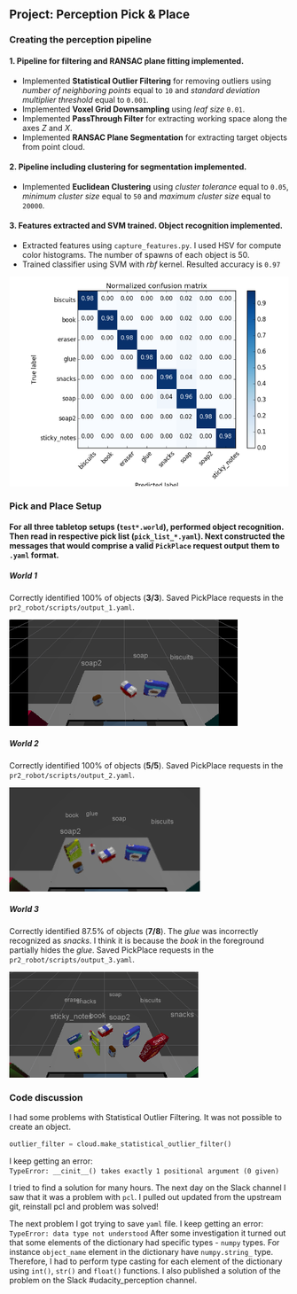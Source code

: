 ## Project: Perception Pick & Place

[confusion_matrix]: ./images/figure_2.png
[world_1]: ./images/world_1.png
[world_2]: ./images/world_2.png
[world_3]: ./images/world_3.png

### Creating the perception pipeline
#### 1. Pipeline for filtering and RANSAC plane fitting implemented.
* Implemented **Statistical Outlier Filtering** for removing outliers using _number of neighboring points_ equal to `10` and  _standard deviation multiplier threshold_ equal to `0.001`.
* Implemented **Voxel Grid Downsampling** using _leaf size_ `0.01`.
* Implemented **PassThrough Filter** for extracting working space along the axes _Z_ and _X_.
* Implemented **RANSAC Plane Segmentation** for extracting target objects from point cloud.

#### 2. Pipeline including clustering for segmentation implemented.
* Implemented **Euclidean Clustering** using _cluster tolerance_ equal to `0.05`, _minimum cluster size_ equal to `50` and _maximum cluster size_ equal to `20000`.

#### 3. Features extracted and SVM trained. Object recognition implemented.
* Extracted features using `capture_features.py`. I used HSV for compute color histograms. The number of spawns of each object is 50.
* Trained classifier using SVM with _rbf_ kernel. Resulted accuracy is `0.97`

![Normalized confusion matrix][confusion_matrix]

### Pick and Place Setup

#### For all three tabletop setups (`test*.world`), performed object recognition. Then read in respective pick list (`pick_list_*.yaml`). Next constructed the messages that would comprise a valid `PickPlace` request output them to `.yaml` format.

##### World 1
Correctly identified 100% of objects (**3/3**). Saved PickPlace requests in the `pr2_robot/scripts/output_1.yaml`.

![World 1][world_1]

##### World 2
Correctly identified 100% of objects (**5/5**). Saved PickPlace requests in the `pr2_robot/scripts/output_2.yaml`.

![World 2][world_2]

##### World 3
Correctly identified 87.5% of objects (**7/8**). The _glue_ was incorrectly recognized as _snacks_. I think it is because the _book_ in the foreground partially hides the _glue_. Saved PickPlace requests in the `pr2_robot/scripts/output_3.yaml`.

![World 3][world_3]

### Code discussion
I had some problems with Statistical Outlier Filtering. It was not possible to create an object.
```python
outlier_filter = cloud.make_statistical_outlier_filter()
```
I keep getting an error:  
`TypeError: __cinit__() takes exactly 1 positional argument (0 given)`

I tried to find a solution for many hours. The next day on the Slack channel I saw that it was a problem with `pcl`. I pulled out updated from the upstream git, reinstall pcl and problem was solved!

The next problem I got trying to save `yaml` file. I keep getting an error:  
`TypeError: data type not understood`
After some investigation it turned out that some elements of the dictionary had specific types - `numpy` types. For instance `object_name` element in the dictionary have `numpy.string_` type. Therefore, I had to perform type casting for each element of the dictionary using `int()`, `str()` and `float()` functions. I also published a solution of the problem on the Slack #udacity_perception channel.



